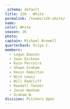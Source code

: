 ```yaml
---
_schema: default
title: S26 - White
permalink: /teams/s26-white/
name:
color: White
season: 26
photo:
captain: Michael Bromell
quarterback: Oriya C.
members:
  - Logan Dawson
  - Sean Dickson
  - Kaio Ferreira
  - Shawn Graham
  - Kevin Hamilton
  - Nick Lewis
  - Will Radcliff
  - Randall Tanner
  - Jason Washam
  - Graham W.
division: Pitchers Open
---
```

